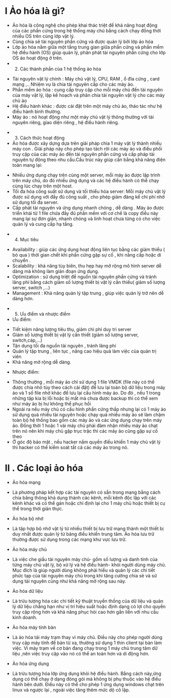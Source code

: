 # I Ảo hóa là gì?
- Ảo hóa là công nghệ cho phép khai thác triệt để khả năng hoạt động của các phần cứng trong hệ thống máy chủ  bằng cách chạy đồng thời nhiều OS trên cùng lớp vật lý.
- Cùng chia sẻ tài nguyên phần cứng và được quản lý bởi lớp ảo hóa
- Lớp ảo hóa nằm giữa một tầng trung gian giữa phần cứng và phần mềm hệ điều hành (OS) giúp quản lý, phân phát tài nguyên phần cứng cho lớp OS ảo hoạt động ở trên.
- 2. Các thành phần của 1 hệ thống ảo hóa
+ Tài nguyên vật lý chính : Máy chủ vật lý, CPU, RAM , ổ đĩa cứng , card mạng ,..
Nhiệm vụ là chia tài nguyên cấp cho các máy ảo.
+ Phần mềm ảo hóa : cung cấp truy cập cho mỗi máy chủ đến tài nguyên của máy vật lý, lập kế hoạch và phân chia tài nguyên vật lý cho các máy chủ ảo 
+ Hệ điều hành khác : được cài đặt trên một máy chủ ảo, tháo tác như hệ điều hành bình thường.
+ Máy ảo : nó hoạt động như một máy chủ vật lý thông thường với tài nguyên riêng, giao diện riêng , hệ điều hành riêng.
- 3. Cách thức hoạt động
- Ảo hóa được xây dựng dựa trên giải pháp chia 1 máy vật lý thành nhiều máy con . Giải pháp này cho phép tạo tách rời các máy ảo và điều phối truy cập của các máy ảo đến tài nguyên phần cứng và cấp pháp tài nguyên tự động theo nhu cầu.Cấu trúc này giúp cần bằng khả năng điện toán mang lại:
+ Nhiều ứng dụng chạy trên cùng một server, mỗi máy ảo được lập trình trên máy chủ, do đó nhiều ứng dụng và các hệ điều hành có thể chạy cùng lúc chạy trên một host.
+ Tối đa hóa công suất sử dụng và tối thiểu hóa server: Mỗi máy chủ vật lý được sử dụng với đầy đủ công suất , cho phép giảm đáng kể chi phí nhờ sử dụng tối đa server.
+ Cấp phát tài nguyên và ứng dụng nhanh chóng , dễ dàng . Máy ảo được triển khái từ 1 file chứa đầy đủ phần mềm với cơ chế là copy điều này mang lại sự đơn giản, nhanh chóng và linh hoạt chưa từng có cho việc quản lý và cung cấp hạ tầng. 
- 4. Mục tiêu
+ Availability : giúp các ứng dụng hoạt động liên tục bằng các giảm thiểu ( bỏ qua ) thời gian chết khi phần cứng gặp sự cố , khi nâng cấp hoặc di chuyển .
+ Scalability : khả năng tùy biên, thu hẹp hay mở rộng mô hình server dễ dàng mà không làm gián đoạn ứng dụng.
+ Optimization : sử dụng triệt để nguồn tài nguyên phần cứng và tránh lãng phí bằng cách giảm số lượng thiết bị vật lý cần thiếu( giảm số lượng server, switch ,...)
+ Management : Khả năng quản lý tập trung , giúp việc quản lý trở nên dễ dàng hơn.
- 5. Ưu điểm và nhược điểm
 - Ưu điểm:
 + Tiết kiệm năng lượng tiêu thụ, giảm chi phí duy trì server
 + Giảm số lượng thiết bị vật lý cần thiết (giảm số lượng server, switch,cáp,...)
 + Tận dụng tối đa nguồn tài nguyên , tránh lãng phí
 + Quản lý tập trung , liên tục , nâng cao hiệu quả làm việc của quản trị viên
 + Khả năng mở rộng dễ dàng.
 - Nhược điểm: 
 + Thông thường , mỗi máy ảo chỉ sử dụng 1 file VMDK (file này có thể được chia nhỏ tùy theo cách cài đặt) để lưu lại toàn bộ dữ liệu trong máy ảo và 1 số file nhở khác để lưu lại cấu hình máy ảo. Do đó , nếu 1 trong những tập kia bị lỗi hoặc bị mất mà chưa được backup thì có thể xem như máy ảo bị hư không thể phục hồi
 + Ngoài ra nếu máy chủ có cấu hình phần cứng thấp nhưng lại có 1 máy ảo sử dụng quá nhiều tài nguyên hoặc chạy quá nhiều máy ảo sẽ làm chậm toàn bộ hệ thống bao gồm các máy ảo và các ứng dụng chạy trên máy ảo. Đồng thời 1 hoặc 1 vài máy chủ phải đảm nhận nhiều máy ảo chạt trên nó nên khi máy chủ gặp trục trặc thì các máy ảo cũng gặp sự cố theo
 + Ở góc độ bảo mật , nếu hacker nắm quyền điều khiển 1 máy chủ vật lý thì hacker có thể kiểm soát tất cả các máy ảo trong nó.
 # II . Các loại ảo hóa
 - Ảo hóa mạng 
 + Là phương pháp kết hợp các tài nguyên có sẵn trong mạng bằng cách chia băng thông khả dụng thành các kênh, mỗi kênh độc lập với các kênh khác và có thể gán hoặc chỉ định lại cho 1 máy chủ hoặc thiết bị cụ thể trong thời giản thực.
 - Ảo hóa bộ nhớ
 + Là tập hợp bộ nhớ vật lý từ nhiều thiết bị lưu trữ mạng thành một thiết bị duy nhất được quản lý từ bảng điều khiển trung tâm. Ảo hóa lưu trữ thường được sử dụng trong các mạng khư vực lưu trữ.
 - Ảo hóa máy chủ 
 + Là việc che giấu tài nguyên máy chủ- gồm số lượng và danh tính của từng máy chủ vật lý, bộ xử lý và hệ điều hành- khỏi người dùng máy chủ. Mục đích là giúp người dùng không phải hiểu và quản lý các chi tiết phức tạp của tài nguyên máy chủ trong khi tăng cường chia sẻ và sử dụng tài nguyên cũng như khả năng mở rộng sau này.
 - Ảo hóa dữ liệu
 + Là trừu tượng hóa các chi tiết kỹ thuật truyền thống của dữ liệu và quản lý dữ liệu chẳng hạn như vị trí hiệu suất hoặc định dạng có lợi cho quyền truy cập rộng hơn và khả năng phục hòi cao hơn gắn liền với nhu cầu kinh doanh.
 - Ảo hóa máy tính bàn 
 + Là ảo hóa tải máy trạm thay vì máy chủ. Điều này cho phép người dùng truy cập máy tính để bản từ xa, thường sử dụng 1 thin client  tại bàn làm việc. Vì máy  trạm về cơ bản đang chạy trong 1 máy chủ trung tâm dữ liệu ,nên việc truy cập vào nó có thể an toàn hơn và di động hơn.
 - Ảo hóa ứng dụng
 + Là trừu tượng hóa lớp ứng dụng khỏi hệ điều hành. Bằng cách này,ứng dụng có thể chạy ở dạng đóng gói mà không bị phụ thuộc vào hệ điều hành bên dưới. Điều này có thể cho phép 1 ứng dụng windows chạt trên linux và ngược lại , ngoài việc tăng thêm mức dộ cô lập.


